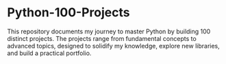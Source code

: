 # Python-100-Projects
This repository documents my journey to master Python by building 100 distinct projects. The projects range from fundamental concepts to advanced topics, designed to solidify my knowledge, explore new libraries, and build a practical portfolio.
